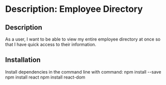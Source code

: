 # Description: Employee Directory
  

  ## Description
  As a user, I want to be able to view my entire employee directory at once so that I have quick access to their information.


  ## Installation
  Install dependencies in the command line with command: 
  npm install --save
  npm install react
  npm install react-dom
